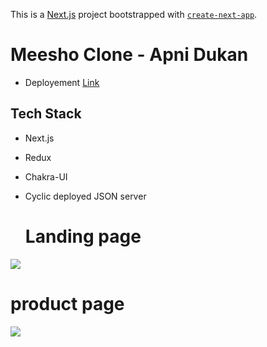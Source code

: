 This is a [Next.js](https://nextjs.org/) project bootstrapped with [`create-next-app`](https://github.com/vercel/next.js/tree/canary/packages/create-next-app).

# Meesho Clone - Apni Dukan

- Deployement [Link](https://meesho-clone-mauve.vercel.app/)

## Tech Stack
- Next.js
- Redux
- Chakra-UI
- Cyclic deployed JSON server


    <h1>Landing page </h1>

<img src="https://user-images.githubusercontent.com/95179001/221365078-959b5acb-dbd9-4f04-9c2a-f2fbfdc0309d.png" />
  <h1>product page</h1>
  <img src="https://user-images.githubusercontent.com/95179001/221365226-122122cb-ad56-4321-8100-160ec2beaf9a.png" />




